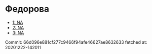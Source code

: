 # Федорова
- [1: NA](1.md)
- [2: NA](2.md)
- [3: NA](3.md)

Commit: 66d096e881cf277c9466f94afe46627ae8632633
 fetched at: 20201222-142011
